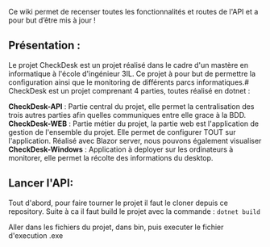 Ce wiki permet de recenser toutes les fonctionnalités et routes de l'API et a pour but d’être mis à jour ! 

## Présentation : 
Le projet CheckDesk est un projet réalisé dans le cadre d'un mastère en informatique à l'école d'ingénieur 3IL. Ce projet à pour but de permettre la configuration ainsi que le monitoring de différents parcs informatiques.# 
CheckDesk est un projet comprenant 4 parties, toutes réalisé en dotnet : 

**CheckDesk-API** : Partie central du projet, elle permet la centralisation des trois autres parties afin quelles communiques entre elle grace à la BDD.
**CheckDesk-WEB** : Partie métier du projet, la partie web est l'application de gestion de l'ensemble du projet. Elle permet de configurer TOUT sur l'application. Réalisé avec Blazor server, nous pouvons également visualiser 
**CheckDesk-Windows** : Application à deployer sur les ordinateurs à monitorer, elle permet la récolte des informations du desktop.

## Lancer l'API:
Tout d'abord, pour faire tourner le projet il faut le cloner depuis ce repository. 
Suite à ca il faut build le projet avec la commande : `dotnet build`

Aller dans les fichiers du projet, dans bin, puis executer le fichier d'execution .exe
